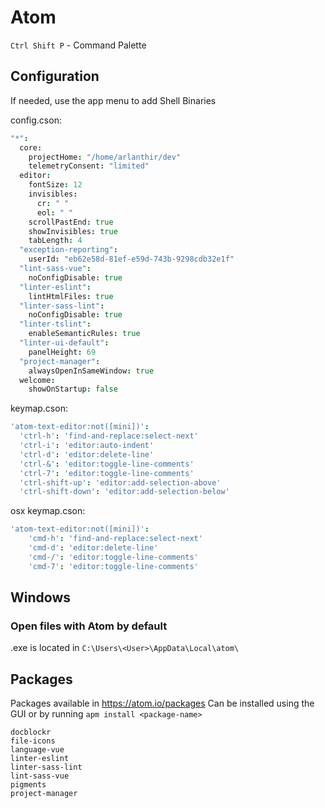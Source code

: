 # Atom

`Ctrl Shift P` - Command Palette

## Configuration

If needed, use the app menu to add Shell Binaries

config.cson:

```cson
"*":
  core:
    projectHome: "/home/arlanthir/dev"
    telemetryConsent: "limited"
  editor:
    fontSize: 12
    invisibles:
      cr: " "
      eol: " "
    scrollPastEnd: true
    showInvisibles: true
    tabLength: 4
  "exception-reporting":
    userId: "eb62e58d-81ef-e59d-743b-9298cdb32e1f"
  "lint-sass-vue":
    noConfigDisable: true
  "linter-eslint":
    lintHtmlFiles: true
  "linter-sass-lint":
    noConfigDisable: true
  "linter-tslint":
    enableSemanticRules: true
  "linter-ui-default":
    panelHeight: 69
  "project-manager":
    alwaysOpenInSameWindow: true
  welcome:
    showOnStartup: false
```

keymap.cson:

```cson
'atom-text-editor:not([mini])':
  'ctrl-h': 'find-and-replace:select-next'
  'ctrl-i': 'editor:auto-indent'
  'ctrl-d': 'editor:delete-line'
  'ctrl-&': 'editor:toggle-line-comments'
  'ctrl-7': 'editor:toggle-line-comments'
  'ctrl-shift-up': 'editor:add-selection-above'
  'ctrl-shift-down': 'editor:add-selection-below'
```

osx keymap.cson:

```cson
'atom-text-editor:not([mini])':
    'cmd-h': 'find-and-replace:select-next'
    'cmd-d': 'editor:delete-line'
    'cmd-/': 'editor:toggle-line-comments'
    'cmd-7': 'editor:toggle-line-comments'
```

## Windows

### Open files with Atom by default
.exe is located in `C:\Users\<User>\AppData\Local\atom\`

## Packages
Packages available in https://atom.io/packages
Can be installed using the GUI or by running
`apm install <package-name>`

```
docblockr
file-icons
language-vue
linter-eslint
linter-sass-lint
lint-sass-vue
pigments
project-manager
```
